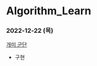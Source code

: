 # Algorithm_Learn
### 2022-12-22 (목)
[개미 군단](https://school.programmers.co.kr/learn/courses/30/lessons/120837)
- 구현
